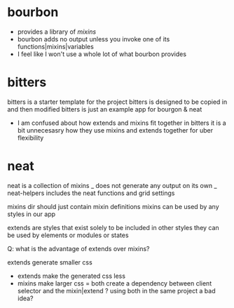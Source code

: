 # bourbon

- provides a library of _mixins_
- bourbon adds no output unless you invoke one of its functions|mixins|variables
- I feel like I won't use a whole lot of what bourbon provides

# bitters

bitters is a starter template for the project bitters is designed to be copied
in and then modified bitters is just an example app for bourgon & neat

- I am confused about how extends and mixins fit together in bitters it is a bit
  unnecesasry how they use mixins and extends together for uber flexibility

# neat

neat is a collection of mixins _ does not generate any output on its own _
neat-helpers includes the neat functions and grid settings

mixins dir should just contain mixin definitions mixins can be used by any
styles in our app

extends are styles that exist solely to be included in other styles they can be
used by elements or modules or states

Q: what is the advantage of extends over mixins?

extends generate smaller css

- extends make the generated css less
- mixins make larger css = both create a dependency between client selector and
  the mixin|extend ? using both in the same project a bad idea?
